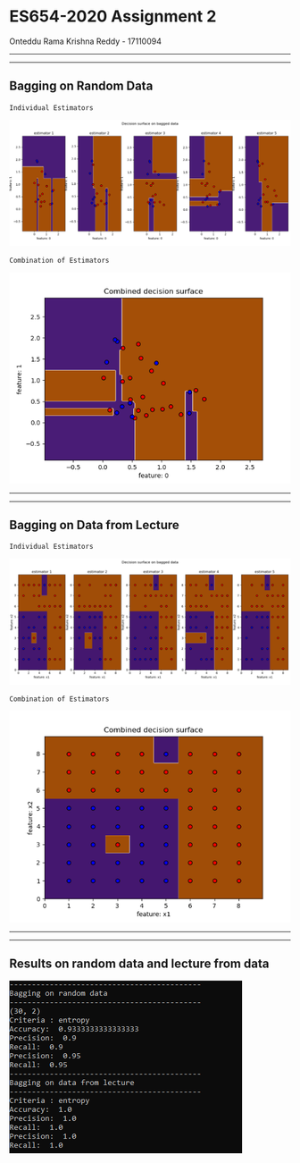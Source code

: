 # ES654-2020 Assignment 2

Onteddu Rama Krishna Reddy - 17110094

------
------
Bagging on Random Data
--

    Individual Estimators 
![qw](Images/bar.png)

    Combination of Estimators
![qw](Images/bac.png)

---
---
Bagging on Data from Lecture
---
    Individual Estimators
![qw](Images/bl.png)

    Combination of Estimators
![qw](Images/bc.png)

---
---
Results on random data and lecture from data
---
![qw](Images/bPred.PNG)
